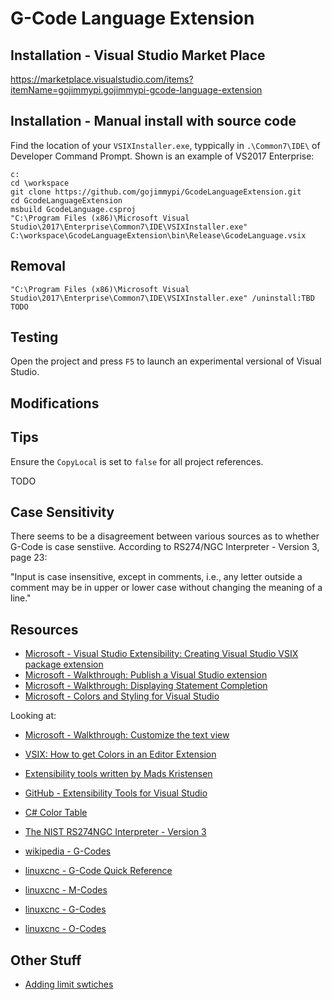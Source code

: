 ﻿# G-Code Language Extension

## Installation - Visual Studio Market Place

https://marketplace.visualstudio.com/items?itemName=gojimmypi.gojimmypi-gcode-language-extension

## Installation - Manual install with source code 

Find the location of your `VSIXInstaller.exe`, typpically in `.\Common7\IDE\` of Developer Command Prompt. Shown is an example of VS2017 Enterprise:

```
c:
cd \workspace
git clone https://github.com/gojimmypi/GcodeLanguageExtension.git
cd GcodeLanguageExtension
msbuild GcodeLanguage.csproj
"C:\Program Files (x86)\Microsoft Visual Studio\2017\Enterprise\Common7\IDE\VSIXInstaller.exe"  C:\workspace\GcodeLanguageExtension\bin\Release\GcodeLanguage.vsix
```

## Removal

```
"C:\Program Files (x86)\Microsoft Visual Studio\2017\Enterprise\Common7\IDE\VSIXInstaller.exe" /uninstall:TBD TODO
```

## Testing

Open the project and press `F5` to launch an experimental versional of Visual Studio.

## Modifications

## Tips

Ensure the `CopyLocal` is set to `false` for all project references.


TODO

## Case Sensitivity
There seems to be a disagreement between various sources as to whether G-Code is case senstiive. According to  RS274/NGC Interpreter - Version 3, page 23:

"Input is case insensitive, except in comments, i.e., any letter outside a comment may be in upper
or lower case without changing the meaning of a line."

## Resources
* [Microsoft - Visual Studio Extensibility: Creating Visual Studio VSIX package extension](https://social.technet.microsoft.com/wiki/contents/articles/37071.visual-studio-extensibility-creating-visual-studio-vsix-package-extension.aspx)
* [Microsoft - Walkthrough: Publish a Visual Studio extension](https://docs.microsoft.com/en-us/visualstudio/extensibility/walkthrough-publishing-a-visual-studio-extension?view=vs-2019)
* [Microsoft - Walkthrough: Displaying Statement Completion](https://docs.microsoft.com/en-us/visualstudio/extensibility/walkthrough-displaying-statement-completion)
* [Microsoft - Colors and Styling for Visual Studio](https://docs.microsoft.com/en-us/visualstudio/extensibility/ux-guidelines/colors-and-styling-for-visual-studio?view=vs-2019)

Looking at:
* [Microsoft - Walkthrough: Customize the text view](https://docs.microsoft.com/en-us/visualstudio/extensibility/walkthrough-customizing-the-text-view?view=vs-2019)
* [VSIX: How to get Colors in an Editor Extension](https://social.msdn.microsoft.com/Forums/vstudio/en-US/19a2c13d-86ac-4713-9897-88cc585201f1/vsix-how-to-get-colors-in-an-editor-extension?forum=vsx)

* [Extensibility tools written by Mads Kristensen](https://marketplace.visualstudio.com/items?itemName=MadsKristensen.ExtensibilityTools)
* [GitHub - Extensibility Tools for Visual Studio](https://github.com/madskristensen/ExtensibilityTools)
* [C# Color Table](http://flounder.com/csharp_color_table.htm)
* [The NIST RS274NGC Interpreter - Version 3](https://ws680.nist.gov/publication/get_pdf.cfm?pub_id=823374)
* [wikipedia - G-Codes](https://en.wikipedia.org/wiki/G-code)
* [linuxcnc - G-Code Quick Reference](http://linuxcnc.org/docs/html/gcode.html)
* [linuxcnc - M-Codes](http://linuxcnc.org/docs/html/gcode/m-code.html#mcode:m2-m30)
* [linuxcnc - G-Codes](http://linuxcnc.org/docs/html/gcode/overview.html)
* [linuxcnc - O-Codes](http://linuxcnc.org/docs/html/gcode/o-code.html)

## Other Stuff
* [Adding limit swtiches](http://blog.shahada.abubakar.net/post/adding-end-stops-limit-switches-to-the-3018-woodpecker-cnc-router)